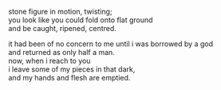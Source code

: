 stone figure in motion, twisting;\
you look like you could fold onto flat ground\
and be caught, ripened, centred.




it had been of no concern to me until i was borrowed by a god\
and returned as only half a man.\
now, when i reach to you\
i leave some of my pieces in that dark,\
and my hands and flesh are emptied.
